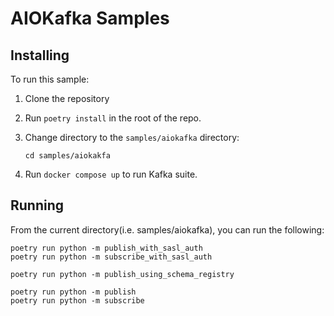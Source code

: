 # AIOKafka Samples

## Installing

To run this sample:

1. Clone the repository
2. Run `poetry install` in the root of the repo.
3. Change directory to the `samples/aiokafka` directory:

   ```shell
   cd samples/aiokakfa
   ```

4. Run `docker compose up` to run Kafka suite.

## Running

From the current directory(i.e. samples/aiokafka), you can run the following:

``` shell
poetry run python -m publish_with_sasl_auth
poetry run python -m subscribe_with_sasl_auth

poetry run python -m publish_using_schema_registry

poetry run python -m publish
poetry run python -m subscribe
```
